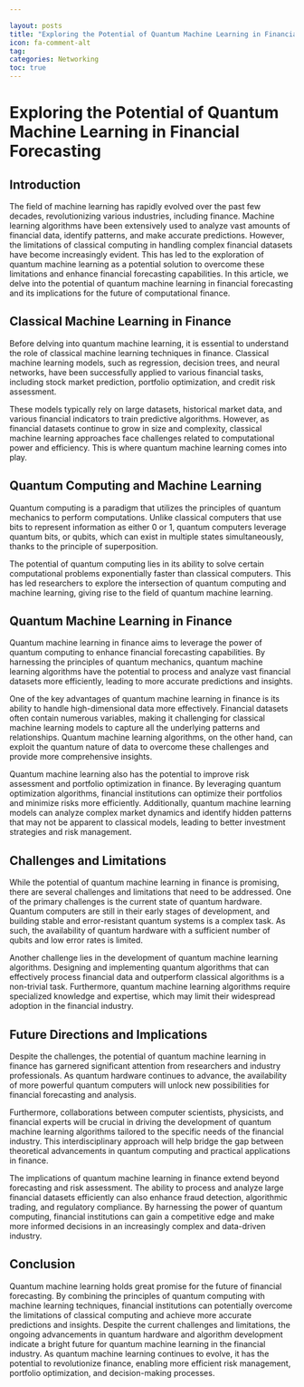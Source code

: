 ```yaml
---

layout: posts
title: "Exploring the Potential of Quantum Machine Learning in Financial Forecasting"
icon: fa-comment-alt
tag:      
categories: Networking
toc: true
---
```




# Exploring the Potential of Quantum Machine Learning in Financial Forecasting

## Introduction

The field of machine learning has rapidly evolved over the past few decades, revolutionizing various industries, including finance. Machine learning algorithms have been extensively used to analyze vast amounts of financial data, identify patterns, and make accurate predictions. However, the limitations of classical computing in handling complex financial datasets have become increasingly evident. This has led to the exploration of quantum machine learning as a potential solution to overcome these limitations and enhance financial forecasting capabilities. In this article, we delve into the potential of quantum machine learning in financial forecasting and its implications for the future of computational finance.

## Classical Machine Learning in Finance

Before delving into quantum machine learning, it is essential to understand the role of classical machine learning techniques in finance. Classical machine learning models, such as regression, decision trees, and neural networks, have been successfully applied to various financial tasks, including stock market prediction, portfolio optimization, and credit risk assessment.

These models typically rely on large datasets, historical market data, and various financial indicators to train predictive algorithms. However, as financial datasets continue to grow in size and complexity, classical machine learning approaches face challenges related to computational power and efficiency. This is where quantum machine learning comes into play.

## Quantum Computing and Machine Learning

Quantum computing is a paradigm that utilizes the principles of quantum mechanics to perform computations. Unlike classical computers that use bits to represent information as either 0 or 1, quantum computers leverage quantum bits, or qubits, which can exist in multiple states simultaneously, thanks to the principle of superposition.

The potential of quantum computing lies in its ability to solve certain computational problems exponentially faster than classical computers. This has led researchers to explore the intersection of quantum computing and machine learning, giving rise to the field of quantum machine learning.

## Quantum Machine Learning in Finance

Quantum machine learning in finance aims to leverage the power of quantum computing to enhance financial forecasting capabilities. By harnessing the principles of quantum mechanics, quantum machine learning algorithms have the potential to process and analyze vast financial datasets more efficiently, leading to more accurate predictions and insights.

One of the key advantages of quantum machine learning in finance is its ability to handle high-dimensional data more effectively. Financial datasets often contain numerous variables, making it challenging for classical machine learning models to capture all the underlying patterns and relationships. Quantum machine learning algorithms, on the other hand, can exploit the quantum nature of data to overcome these challenges and provide more comprehensive insights.

Quantum machine learning also has the potential to improve risk assessment and portfolio optimization in finance. By leveraging quantum optimization algorithms, financial institutions can optimize their portfolios and minimize risks more efficiently. Additionally, quantum machine learning models can analyze complex market dynamics and identify hidden patterns that may not be apparent to classical models, leading to better investment strategies and risk management.

## Challenges and Limitations

While the potential of quantum machine learning in finance is promising, there are several challenges and limitations that need to be addressed. One of the primary challenges is the current state of quantum hardware. Quantum computers are still in their early stages of development, and building stable and error-resistant quantum systems is a complex task. As such, the availability of quantum hardware with a sufficient number of qubits and low error rates is limited.

Another challenge lies in the development of quantum machine learning algorithms. Designing and implementing quantum algorithms that can effectively process financial data and outperform classical algorithms is a non-trivial task. Furthermore, quantum machine learning algorithms require specialized knowledge and expertise, which may limit their widespread adoption in the financial industry.

## Future Directions and Implications

Despite the challenges, the potential of quantum machine learning in finance has garnered significant attention from researchers and industry professionals. As quantum hardware continues to advance, the availability of more powerful quantum computers will unlock new possibilities for financial forecasting and analysis.

Furthermore, collaborations between computer scientists, physicists, and financial experts will be crucial in driving the development of quantum machine learning algorithms tailored to the specific needs of the financial industry. This interdisciplinary approach will help bridge the gap between theoretical advancements in quantum computing and practical applications in finance.

The implications of quantum machine learning in finance extend beyond forecasting and risk assessment. The ability to process and analyze large financial datasets efficiently can also enhance fraud detection, algorithmic trading, and regulatory compliance. By harnessing the power of quantum computing, financial institutions can gain a competitive edge and make more informed decisions in an increasingly complex and data-driven industry.

## Conclusion

Quantum machine learning holds great promise for the future of financial forecasting. By combining the principles of quantum computing with machine learning techniques, financial institutions can potentially overcome the limitations of classical computing and achieve more accurate predictions and insights. Despite the current challenges and limitations, the ongoing advancements in quantum hardware and algorithm development indicate a bright future for quantum machine learning in the financial industry. As quantum machine learning continues to evolve, it has the potential to revolutionize finance, enabling more efficient risk management, portfolio optimization, and decision-making processes.